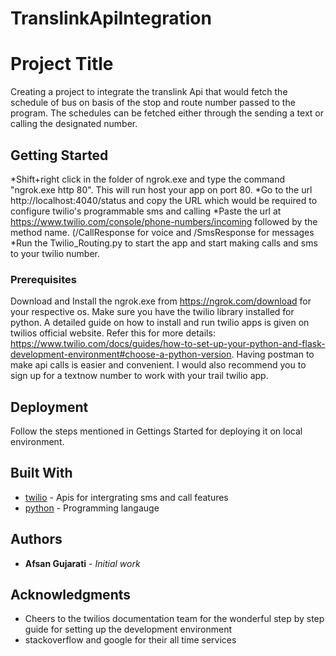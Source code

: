 # TranslinkApiIntegration

# Project Title

Creating a project to integrate the translink Api that would fetch the schedule of bus on basis of the stop and route number passed to the program. The schedules can be fetched either through the sending a text or calling the designated number. 

## Getting Started

*Shift+right click in the folder of ngrok.exe and type the command "ngrok.exe http 80". This will run host your app on port 80.
*Go to the url http://localhost:4040/status and copy the URL which would be required to configure twilio's programmable sms and calling
*Paste the url at https://www.twilio.com/console/phone-numbers/incoming followed by the method name. (/CallResponse for voice and /SmsResponse for messages
*Run the Twilio_Routing.py to start the app and start making calls and sms to your twilio number. 


### Prerequisites

Download and Install the ngrok.exe from https://ngrok.com/download for your respective os. Make sure you have the twilio library installed for python. A detailed guide on how to install and run twilio apps is given on twilios official website.
Refer this for more details: https://www.twilio.com/docs/guides/how-to-set-up-your-python-and-flask-development-environment#choose-a-python-version.
Having postman to make api calls is easier and convenient. 
I would also recommend you to sign up for a textnow number to work with your trail twilio app. 


## Deployment

Follow the steps mentioned in Gettings Started for deploying it on local environment.

## Built With

* [twilio](https://www.twilio.com/docs/) - Apis for intergrating sms and call features
* [python](https://www.python.org/downloads/) - Programming langauge


## Authors

* **Afsan Gujarati** - *Initial work*

## Acknowledgments

* Cheers to the twilios documentation team for the wonderful step by step guide for setting up the development environment
* stackoverflow and google for their all time services

